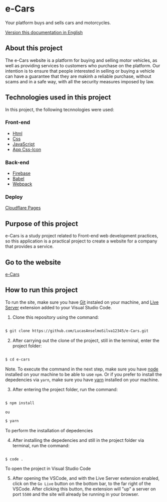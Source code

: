 # e-Cars

Your platform buys and sells cars and motorcycles.

[Version this documentation in English]()

## About this project

The e-Cars website is a platform for buying and selling motor vehicles, as well as providing services to customers who purchase on the platform. Our intention is to ensure that people interested in selling or buying a vehicle can have a guarantee that they are makinh a reliable purchase, without scams and in a safe way, with all the security measures imposed by law.

## Technologies used in this project

In this project, the following tecnnologies were used:

### Front-end

- [Html](https://developer.mozilla.org/pt-BR/docs/Web/HTML)
- [Css](https://developer.mozilla.org/pt-BR/docs/Web/CSS)
- [JavaScript](https://developer.mozilla.org/pt-BR/docs/Web/JavaScript)
- [App Css-Icon](https://css.gg/app)

### Back-end

- [Firebase](https://firebase.google.com/?hl=pt)
- [Babel](https://babeljs.io/)
- [Webpack](https://webpack.js.org/)

### Deploy

[Cloudflare Pages](https://pages.cloudflare.com/)

## Purpose of this project

e-Cars is a study project related to Front-end web development practices, so this application is a practical project to create a website for a company that provides a service.

## Go to the website

[e-Cars](https://e-cars.pages.dev/)

## How to run this project

To run the site, make sure you have [Git]() instaled on your machine, and [Live Server]() extension added to your Visual Studio Code.

1. Clone this repository using the command:

```sh

$ git clone https://github.com/LucasAnselmoSilva12345/e-Cars.git

```

2. After carrying out the clone of the project, still in the terminal, enter the project folder:

```sh

$ cd e-cars

```

Note. To execute the command in the next step, make sure you have [node]() installed on your machine to be able to use `npm`. Or if you prefer to install the depedencies via `yarn`, make sure you have [yarn]() installed on your machine.

3. After entering the project folder, run the command:

```sh

$ npm install

ou

$ yarn

```

To perform the installation of depedencies

4. After installing the depedencies and still in the project folder via terminal, run the command:

```

$ code .

```

To open the project in Visual Studio Code

5. After opening the VSCode, and with the Live Server extension enabled, click on the `Go Live` button on the bottom bar, to the far right of the VSCode. After clicking this button, the extension will "up" a server on port `5500` and the site will already be running in your browser.